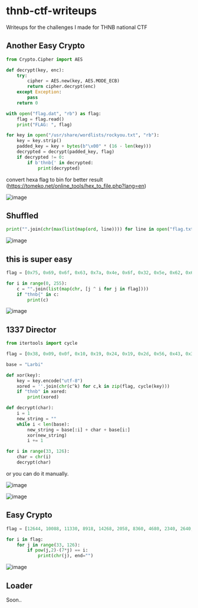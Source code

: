 # thnb-ctf-writeups
Writeups for the challenges I made for THNB national CTF

## Another Easy Crypto

```python
from Crypto.Cipher import AES

def decrypt(key, enc):
    try:
        cipher = AES.new(key, AES.MODE_ECB)
        return cipher.decrypt(enc)
    except Exception:
        pass
    return 0

with open("flag.dat", "rb") as flag:
    flag = flag.read()
    print("FLAG: ", flag)

for key in open("/usr/share/wordlists/rockyou.txt", "rb"):
    key = key.strip()
    padded_key = key + bytes(b"\x00" * (16 - len(key)))
    decrypted = decrypt(padded_key, flag)
    if decrypted != 0:
        if b'thnb{' in decrypted:
            print(decrypted)
```

convert hexa flag to bin for better result (https://tomeko.net/online_tools/hex_to_file.php?lang=en) 

![image](https://user-images.githubusercontent.com/48088579/163746213-2876af5f-0793-48f4-bbee-9c3f65821a75.png)

## Shuffled

```python
print("".join(chr(max(list(map(ord, line)))) for line in open("flag.txt", "r").readlines()))
```

![image](https://user-images.githubusercontent.com/48088579/163746279-19d6ac89-8308-40d8-96e2-d4ea38eb576d.png)

## this is super easy

```python
flag = [0x75, 0x69, 0x6f, 0x63, 0x7a, 0x4e, 0x6f, 0x32, 0x5e, 0x62, 0x69, 0x35, 0x73, 0x5e, 0x79, 0x6e, 0x53, 0x7c]

for i in range(0, 255):
    c = "".join(list(map(chr, [j ^ i for j in flag])))
    if "thnb{" in c:
        print(c)
```

![image](https://user-images.githubusercontent.com/48088579/163746296-1ca173f6-96cd-4a57-b134-049aa9e1e72e.png)

## 1337 Director

```python
from itertools import cycle

flag = [0x38, 0x09, 0x0f, 0x10, 0x19, 0x24, 0x19, 0x2d, 0x56, 0x43, 0x32, 0x25, 0x09,0x3e, 0x02, 0x1a,0x56, 0x1b, 0x13, 0x19,0x51,0x00,0x3d, 0x01, 0x09, 0x29, 0x24, 0x3a, 0x07, 0x14]

base = "Larbi"

def xor(key):
    key = key.encode("utf-8")
    xored = ''.join(chr(c^k) for c,k in zip(flag, cycle(key)))
    if "thnb" in xored:
        print(xored)

def decrypt(char):
    i = 1
    new_string = ""
    while i < len(base):
        new_string = base[:i] + char + base[i:]
        xor(new_string)
        i += 1

for i in range(33, 126):
    char = chr(i)
    decrypt(char)
```

or you can do it manually.

![image](https://user-images.githubusercontent.com/48088579/163746340-2f2242eb-f593-4f2a-a137-3c1e7cda9de5.png)

![image](https://user-images.githubusercontent.com/48088579/163746352-fc1c6189-6df0-490e-8cd2-0ad94ae42231.png)


## Easy Crypto

```python
flag = [12644, 10088, 11330, 8918, 14268, 2058, 8360, 4680, 2340, 2640, 2244, 8360, 11118, 2340, 2640, 4680, 8360, 2744, 6630, 2640, 800, 8360, 2058, 8360, 5244, 1968, 6794, 2244, 8360, 5100, 13328, 2340, 4148, 12198, 2340, 2640, 2058, 4020, 14750]

for i in flag:
    for j in range(33, 126):
        if pow(j,2)-(7*j) == i:
            print(chr(j), end="")
```

![image](https://user-images.githubusercontent.com/48088579/163746375-5b4fbc26-96d3-4188-a08a-27fdc2c9f866.png)


## Loader
Soon..

